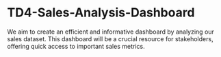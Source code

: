# TD4-Sales-Analysis-Dashboard
 We aim to create an efficient and informative dashboard by analyzing our sales dataset. This dashboard will be a crucial resource for stakeholders, offering quick access to important sales metrics.
